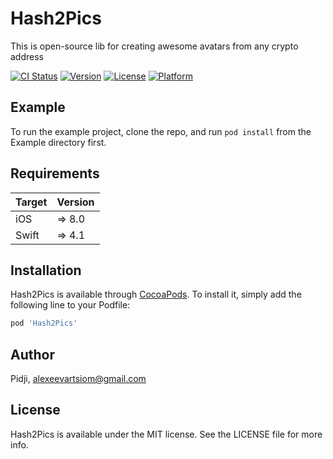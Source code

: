 # Hash2Pics

This is open-source lib for creating awesome avatars from any crypto address

[![CI Status](https://img.shields.io/travis/Pidji/Hash2Pics.svg?style=flat)](https://travis-ci.org/Pidji/Hash2Pics)
[![Version](https://img.shields.io/cocoapods/v/Hash2Pics.svg?style=flat)](https://cocoapods.org/pods/Hash2Pics)
[![License](https://img.shields.io/cocoapods/l/Hash2Pics.svg?style=flat)](https://cocoapods.org/pods/Hash2Pics)
[![Platform](https://img.shields.io/cocoapods/p/Hash2Pics.svg?style=flat)](https://cocoapods.org/pods/Hash2Pics)

## Example

To run the example project, clone the repo, and run `pod install` from the Example directory first.

## Requirements

| Target | Version |
| ------- | -------- |
| iOS     | => 8.0  |
|Swift    | => 4.1  |

## Installation

Hash2Pics is available through [CocoaPods](https://cocoapods.org). To install
it, simply add the following line to your Podfile:

```ruby
pod 'Hash2Pics'
```

## Author

Pidji, alexeevartsiom@gmail.com

## License

Hash2Pics is available under the MIT license. See the LICENSE file for more info.
